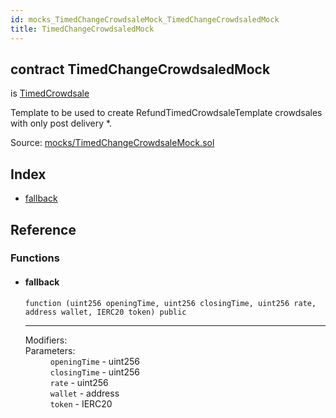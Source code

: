 ```yaml
---
id: mocks_TimedChangeCrowdsaleMock_TimedChangeCrowdsaledMock
title: TimedChangeCrowdsaledMock
---
```


<div class="contract-doc"><div class="contract"><h2 class="contract-header"><span class="contract-kind">contract</span> TimedChangeCrowdsaledMock</h2><p class="base-contracts"><span>is</span> <a href="crowdsale_validation_TimedCrowdsale.html">TimedCrowdsale</a></p><p class="description">Template to be used to create RefundTimedCrowdsaleTemplate crowdsales with only post delivery  *.</p><div class="source">Source: <a href="https://github.com/Cpollo/Ethereum/blob/v0.0.3/contracts/mocks/TimedChangeCrowdsaleMock.sol" target="_blank">mocks/TimedChangeCrowdsaleMock.sol</a></div></div><div class="index"><h2>Index</h2><ul><li><a href="mocks_TimedChangeCrowdsaleMock_TimedChangeCrowdsaledMock.html#">fallback</a></li></ul></div><div class="reference"><h2>Reference</h2><div class="functions"><h3>Functions</h3><ul><li><div class="item function"><span id="fallback" class="anchor-marker"></span><h4 class="name">fallback</h4><div class="body"><code class="signature">function <strong></strong><span>(uint256 openingTime, uint256 closingTime, uint256 rate, address wallet, IERC20 token) </span><span>public </span></code><hr/><dl><dt><span class="label-modifiers">Modifiers:</span></dt><dd></dd><dt><span class="label-parameters">Parameters:</span></dt><dd><div><code>openingTime</code> - uint256</div><div><code>closingTime</code> - uint256</div><div><code>rate</code> - uint256</div><div><code>wallet</code> - address</div><div><code>token</code> - IERC20</div></dd></dl></div></div></li></ul></div></div></div>
